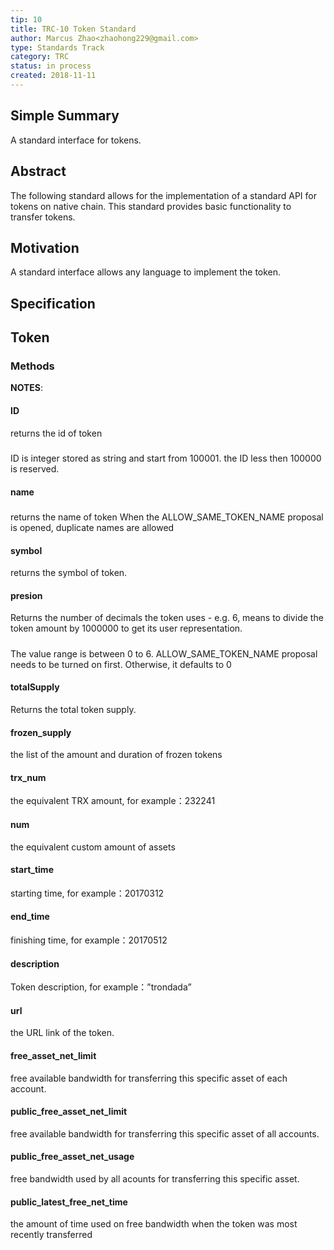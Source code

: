 ```yaml
---
tip: 10
title: TRC-10 Token Standard
author: Marcus Zhao<zhaohong229@gmail.com>
type: Standards Track
category: TRC
status: in process
created: 2018-11-11
---
```

## Simple Summary

A standard interface for tokens.


## Abstract

The following standard allows for the implementation of a standard API for tokens on native chain. This standard provides basic functionality to transfer tokens.

## Motivation
A standard interface allows any language to implement the token.
## Specification

## Token
### Methods

**NOTES**:

#### ID
returns the id of token
#####
ID is integer stored as string and start from 100001. 
the ID less then 100000 is reserved.
#### name
#####
returns the name of token
When the ALLOW_SAME_TOKEN_NAME proposal is opened, duplicate names are allowed

#### symbol
returns the symbol of token.

#### presion
Returns the number of decimals the token uses - e.g. 6, means to divide the token amount by 1000000 to get its user representation.
#####
The value range is between 0 to 6.
ALLOW_SAME_TOKEN_NAME proposal needs to be turned on first. Otherwise, it defaults to 0

#### totalSupply
Returns the total token supply.

#### frozen_supply
the list of the amount and duration of frozen tokens 

#### trx_num
the equivalent TRX amount, for example：232241

#### num
the equivalent custom amount of assets

#### start_time
starting time, for example：20170312

#### end_time
finishing time, for example：20170512

#### description
Token description, for example：”trondada”

#### url
the URL link of the token. 

#### free_asset_net_limit
free available bandwidth for transferring this specific asset of each account. 

#### public_free_asset_net_limit
free available bandwidth for transferring this specific asset of all accounts. 

#### public_free_asset_net_usage
free bandwidth used by all acounts for transferring this specific asset. 

#### public_latest_free_net_time
the amount of time used on free bandwidth when the token was most recently transferred
